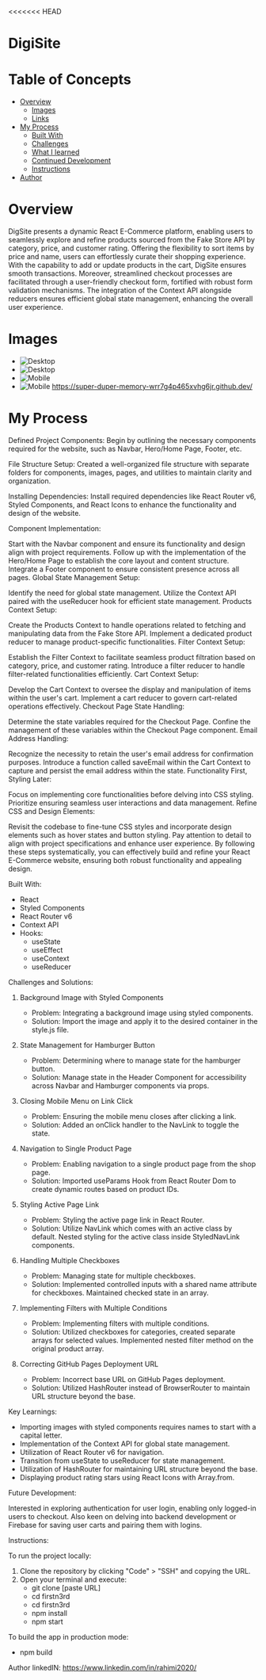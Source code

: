 


<<<<<<< HEAD
# DigiSite

# Table of Concepts

- [Overview](#overview)
    - [Images](#images)
    - [Links](#links)
- [My Process](#my-process)
    - [Built With](#built-with)
    - [Challenges](#challenges)
    - [What I learned](#What-i-learned)
    - [Continued Development](#continued-development)
    - [Instructions](#instructions)
- [Author](#author)

# Overview

DigSite presents a dynamic React E-Commerce platform, enabling users to seamlessly explore and refine products sourced from the Fake Store API by category, price, and customer rating. Offering the flexibility to sort items by price and name, users can effortlessly curate their shopping experience. With the capability to add or update products in the cart, DigSite ensures smooth transactions. Moreover, streamlined checkout processes are facilitated through a user-friendly checkout form, fortified with robust form validation mechanisms. The integration of the Context API alongside reducers ensures efficient global state management, enhancing the overall user experience.

# Images

- ![Desktop](/src/images/desktop1.png)
- ![Desktop](/src/images/desktop2.png)
- ![Mobile](/src/images/mobile1.png)
- ![Mobile](/src/images/mobile2.png)
https://super-duper-memory-wrr7g4p465xvhg6jr.github.dev/



# My Process
Defined Project Components: Begin by outlining the necessary components required for the website, such as Navbar, Hero/Home Page, Footer, etc.

File Structure Setup: Created a well-organized file structure with separate folders for components, images, pages, and utilities to maintain clarity and organization.

Installing Dependencies: Install required dependencies like React Router v6, Styled Components, and React Icons to enhance the functionality and design of the website.

Component Implementation:

Start with the Navbar component and ensure its functionality and design align with project requirements.
Follow up with the implementation of the Hero/Home Page to establish the core layout and content structure.
Integrate a Footer component to ensure consistent presence across all pages.
Global State Management Setup:

Identify the need for global state management.
Utilize the Context API paired with the useReducer hook for efficient state management.
Products Context Setup:

Create the Products Context to handle operations related to fetching and manipulating data from the Fake Store API.
Implement a dedicated product reducer to manage product-specific functionalities.
Filter Context Setup:

Establish the Filter Context to facilitate seamless product filtration based on category, price, and customer rating.
Introduce a filter reducer to handle filter-related functionalities efficiently.
Cart Context Setup:

Develop the Cart Context to oversee the display and manipulation of items within the user's cart.
Implement a cart reducer to govern cart-related operations effectively.
Checkout Page State Handling:

Determine the state variables required for the Checkout Page.
Confine the management of these variables within the Checkout Page component.
Email Address Handling:

Recognize the necessity to retain the user's email address for confirmation purposes.
Introduce a function called saveEmail within the Cart Context to capture and persist the email address within the state.
Functionality First, Styling Later:

Focus on implementing core functionalities before delving into CSS styling.
Prioritize ensuring seamless user interactions and data management.
Refine CSS and Design Elements:

Revisit the codebase to fine-tune CSS styles and incorporate design elements such as hover states and button styling.
Pay attention to detail to align with project specifications and enhance user experience.
By following these steps systematically, you can effectively build and refine your React E-Commerce website, ensuring both robust functionality and appealing design.

Built With:

- React
- Styled Components
- React Router v6
- Context API
- Hooks:
    - useState
    - useEffect
    - useContext
    - useReducer

Challenges and Solutions:

1. Background Image with Styled Components
   - Problem: Integrating a background image using styled components.
   - Solution: Import the image and apply it to the desired container in the style.js file.

2. State Management for Hamburger Button
   - Problem: Determining where to manage state for the hamburger button.
   - Solution: Manage state in the Header Component for accessibility across Navbar and Hamburger components via props.

3. Closing Mobile Menu on Link Click
   - Problem: Ensuring the mobile menu closes after clicking a link.
   - Solution: Added an onClick handler to the NavLink to toggle the state.

4. Navigation to Single Product Page
   - Problem: Enabling navigation to a single product page from the shop page.
   - Solution: Imported useParams Hook from React Router Dom to create dynamic routes based on product IDs.

5. Styling Active Page Link
   - Problem: Styling the active page link in React Router.
   - Solution: Utilize NavLink which comes with an active class by default. Nested styling for the active class inside StyledNavLink components.

6. Handling Multiple Checkboxes
   - Problem: Managing state for multiple checkboxes.
   - Solution: Implemented controlled inputs with a shared name attribute for checkboxes. Maintained checked state in an array.

7. Implementing Filters with Multiple Conditions
   - Problem: Implementing filters with multiple conditions.
   - Solution: Utilized checkboxes for categories, created separate arrays for selected values. Implemented nested filter method on the original product array.

8. Correcting GitHub Pages Deployment URL
   - Problem: Incorrect base URL on GitHub Pages deployment.
   - Solution: Utilized HashRouter instead of BrowserRouter to maintain URL structure beyond the base.

Key Learnings:

- Importing images with styled components requires names to start with a capital letter.
- Implementation of the Context API for global state management.
- Utilization of React Router v6 for navigation.
- Transition from useState to useReducer for state management.
- Utilization of HashRouter for maintaining URL structure beyond the base.
- Displaying product rating stars using React Icons with Array.from.

Future Development:

Interested in exploring authentication for user login, enabling only logged-in users to checkout. Also keen on delving into backend development or Firebase for saving user carts and pairing them with logins.

Instructions:

To run the project locally:

1. Clone the repository by clicking "Code" > "SSH" and copying the URL.
2. Open your terminal and execute:
   - git clone [paste URL]
   - cd firstn3rd
   - cd firstn3rd
   - npm install
   - npm start

To build the app in production mode:
- npm build

Author linkedIN: https://www.linkedin.com/in/rahimi2020/


